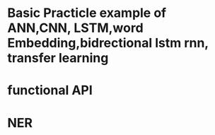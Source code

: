 # Basic Practicle example of ANN,CNN, LSTM,word Embedding,bidrectional lstm rnn, transfer learning
# functional API
# NER
